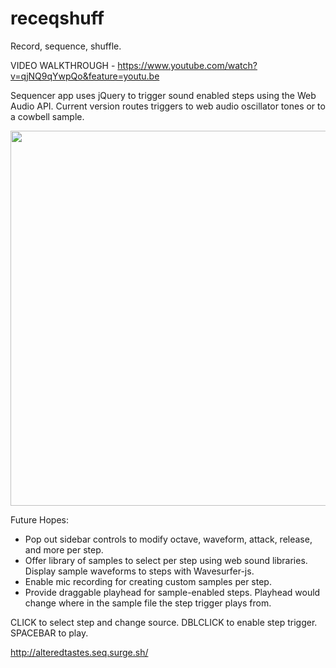 # receqshuff
Record, sequence, shuffle.  
  
VIDEO WALKTHROUGH - https://www.youtube.com/watch?v=qjNQ9qYwpQo&feature=youtu.be

Sequencer app uses jQuery to trigger sound enabled steps using the Web Audio API. Current version routes triggers to web audio oscillator tones or to a cowbell sample.  
  
  <img src="https://cloud.githubusercontent.com/assets/14845097/17035091/738db2da-4f3a-11e6-8808-f4f7222e74b2.png" width="600px"/>
  
Future Hopes:  
- Pop out sidebar controls to modify octave, waveform, attack, release, and more per step.  
- Offer library of samples to select per step using web sound libraries. Display sample waveforms to steps with Wavesurfer-js.
- Enable mic recording for creating custom samples per step.  
- Provide draggable playhead for sample-enabled steps. Playhead would change where in the sample file the step trigger plays from.  

CLICK to select step and change source.
DBLCLICK to enable step trigger.
SPACEBAR to play.

http://alteredtastes.seq.surge.sh/
